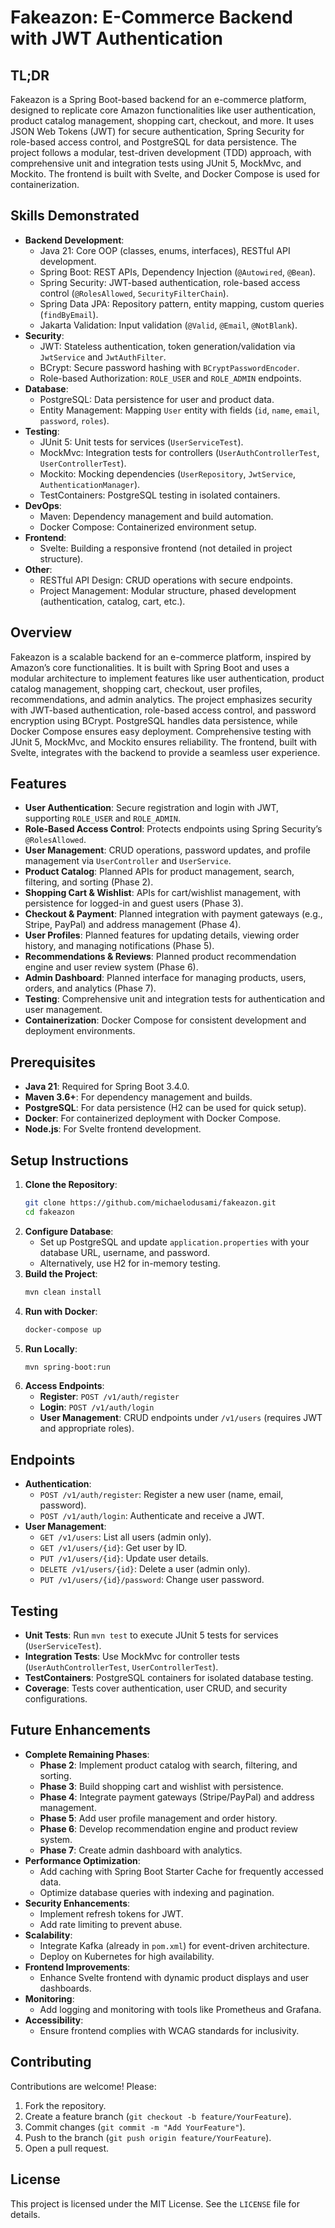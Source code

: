# Fakeazon: E-Commerce Backend with JWT Authentication

## TL;DR
Fakeazon is a Spring Boot-based backend for an e-commerce platform, designed to replicate core Amazon functionalities like user authentication, product catalog management, shopping cart, checkout, and more. It uses JSON Web Tokens (JWT) for secure authentication, Spring Security for role-based access control, and PostgreSQL for data persistence. The project follows a modular, test-driven development (TDD) approach, with comprehensive unit and integration tests using JUnit 5, MockMvc, and Mockito. The frontend is built with Svelte, and Docker Compose is used for containerization.

## Skills Demonstrated
- **Backend Development**:
  - Java 21: Core OOP (classes, enums, interfaces), RESTful API development.
  - Spring Boot: REST APIs, Dependency Injection (`@Autowired`, `@Bean`).
  - Spring Security: JWT-based authentication, role-based access control (`@RolesAllowed`, `SecurityFilterChain`).
  - Spring Data JPA: Repository pattern, entity mapping, custom queries (`findByEmail`).
  - Jakarta Validation: Input validation (`@Valid`, `@Email`, `@NotBlank`).
- **Security**:
  - JWT: Stateless authentication, token generation/validation via `JwtService` and `JwtAuthFilter`.
  - BCrypt: Secure password hashing with `BCryptPasswordEncoder`.
  - Role-based Authorization: `ROLE_USER` and `ROLE_ADMIN` endpoints.
- **Database**:
  - PostgreSQL: Data persistence for user and product data.
  - Entity Management: Mapping `User` entity with fields (`id`, `name`, `email`, `password`, `roles`).
- **Testing**:
  - JUnit 5: Unit tests for services (`UserServiceTest`).
  - MockMvc: Integration tests for controllers (`UserAuthControllerTest`, `UserControllerTest`).
  - Mockito: Mocking dependencies (`UserRepository`, `JwtService`, `AuthenticationManager`).
  - TestContainers: PostgreSQL testing in isolated containers.
- **DevOps**:
  - Maven: Dependency management and build automation.
  - Docker Compose: Containerized environment setup.
- **Frontend**:
  - Svelte: Building a responsive frontend (not detailed in project structure).
- **Other**:
  - RESTful API Design: CRUD operations with secure endpoints.
  - Project Management: Modular structure, phased development (authentication, catalog, cart, etc.).

## Overview
Fakeazon is a scalable backend for an e-commerce platform, inspired by Amazon’s core functionalities. It is built with Spring Boot and uses a modular architecture to implement features like user authentication, product catalog management, shopping cart, checkout, user profiles, recommendations, and admin analytics. The project emphasizes security with JWT-based authentication, role-based access control, and password encryption using BCrypt. PostgreSQL handles data persistence, while Docker Compose ensures easy deployment. Comprehensive testing with JUnit 5, MockMvc, and Mockito ensures reliability. The frontend, built with Svelte, integrates with the backend to provide a seamless user experience.

## Features
- **User Authentication**: Secure registration and login with JWT, supporting `ROLE_USER` and `ROLE_ADMIN`.
- **Role-Based Access Control**: Protects endpoints using Spring Security’s `@RolesAllowed`.
- **User Management**: CRUD operations, password updates, and profile management via `UserController` and `UserService`.
- **Product Catalog**: Planned APIs for product management, search, filtering, and sorting (Phase 2).
- **Shopping Cart & Wishlist**: APIs for cart/wishlist management, with persistence for logged-in and guest users (Phase 3).
- **Checkout & Payment**: Planned integration with payment gateways (e.g., Stripe, PayPal) and address management (Phase 4).
- **User Profiles**: Planned features for updating details, viewing order history, and managing notifications (Phase 5).
- **Recommendations & Reviews**: Planned product recommendation engine and user review system (Phase 6).
- **Admin Dashboard**: Planned interface for managing products, users, orders, and analytics (Phase 7).
- **Testing**: Comprehensive unit and integration tests for authentication and user management.
- **Containerization**: Docker Compose for consistent development and deployment environments.

## Prerequisites
- **Java 21**: Required for Spring Boot 3.4.0.
- **Maven 3.6+**: For dependency management and builds.
- **PostgreSQL**: For data persistence (H2 can be used for quick setup).
- **Docker**: For containerized deployment with Docker Compose.
- **Node.js**: For Svelte frontend development.

## Setup Instructions
1. **Clone the Repository**:
   ```bash
   git clone https://github.com/michaelodusami/fakeazon.git
   cd fakeazon
   ```
2. **Configure Database**:
   - Set up PostgreSQL and update `application.properties` with your database URL, username, and password.
   - Alternatively, use H2 for in-memory testing.
3. **Build the Project**:
   ```bash
   mvn clean install
   ```
4. **Run with Docker**:
   ```bash
   docker-compose up
   ```
5. **Run Locally**:
   ```bash
   mvn spring-boot:run
   ```
6. **Access Endpoints**:
   - **Register**: `POST /v1/auth/register`
   - **Login**: `POST /v1/auth/login`
   - **User Management**: CRUD endpoints under `/v1/users` (requires JWT and appropriate roles).

## Endpoints
- **Authentication**:
  - `POST /v1/auth/register`: Register a new user (name, email, password).
  - `POST /v1/auth/login`: Authenticate and receive a JWT.
- **User Management**:
  - `GET /v1/users`: List all users (admin only).
  - `GET /v1/users/{id}`: Get user by ID.
  - `PUT /v1/users/{id}`: Update user details.
  - `DELETE /v1/users/{id}`: Delete a user (admin only).
  - `PUT /v1/users/{id}/password`: Change user password.

## Testing
- **Unit Tests**: Run `mvn test` to execute JUnit 5 tests for services (`UserServiceTest`).
- **Integration Tests**: Use MockMvc for controller tests (`UserAuthControllerTest`, `UserControllerTest`).
- **TestContainers**: PostgreSQL containers for isolated database testing.
- **Coverage**: Tests cover authentication, user CRUD, and security configurations.

## Future Enhancements
- **Complete Remaining Phases**:
  - **Phase 2**: Implement product catalog with search, filtering, and sorting.
  - **Phase 3**: Build shopping cart and wishlist with persistence.
  - **Phase 4**: Integrate payment gateways (Stripe/PayPal) and address management.
  - **Phase 5**: Add user profile management and order history.
  - **Phase 6**: Develop recommendation engine and product review system.
  - **Phase 7**: Create admin dashboard with analytics.
- **Performance Optimization**:
  - Add caching with Spring Boot Starter Cache for frequently accessed data.
  - Optimize database queries with indexing and pagination.
- **Security Enhancements**:
  - Implement refresh tokens for JWT.
  - Add rate limiting to prevent abuse.
- **Scalability**:
  - Integrate Kafka (already in `pom.xml`) for event-driven architecture.
  - Deploy on Kubernetes for high availability.
- **Frontend Improvements**:
  - Enhance Svelte frontend with dynamic product displays and user dashboards.
- **Monitoring**:
  - Add logging and monitoring with tools like Prometheus and Grafana.
- **Accessibility**:
  - Ensure frontend complies with WCAG standards for inclusivity.

## Contributing
Contributions are welcome! Please:
1. Fork the repository.
2. Create a feature branch (`git checkout -b feature/YourFeature`).
3. Commit changes (`git commit -m "Add YourFeature"`).
4. Push to the branch (`git push origin feature/YourFeature`).
5. Open a pull request.

## License
This project is licensed under the MIT License. See the `LICENSE` file for details.

